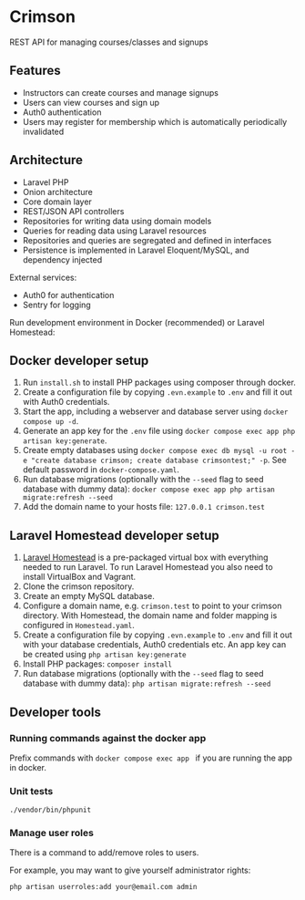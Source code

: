 # Crimson
REST API for managing courses/classes and signups

## Features

* Instructors can create courses and manage signups
* Users can view courses and sign up
* Auth0 authentication
* Users may register for membership which is automatically periodically invalidated

## Architecture

* Laravel PHP
* Onion architecture
* Core domain layer
* REST/JSON API controllers
* Repositories for writing data using domain models
* Queries for reading data using Laravel resources
* Repositories and queries are segregated and defined in interfaces
* Persistence is implemented in Laravel Eloquent/MySQL, and dependency injected

External services:
* Auth0 for authentication
* Sentry for logging

Run development environment in Docker (recommended) or Laravel Homestead:

## Docker developer setup

1. Run `install.sh` to install PHP packages using composer through docker.
2. Create a configuration file by copying `.evn.example` to `.env` and fill it out with Auth0 credentials.
3. Start the app, including a webserver and database server using `docker compose up -d`.
4. Generate an app key for the `.env` file using `docker compose exec app php artisan key:generate`.
5. Create empty databases using `docker compose exec db mysql -u root -e "create database crimson; create database crimsontest;" -p`. See default password in `docker-compose.yaml`.
6. Run database migrations (optionally with the `--seed` flag to seed database with dummy data): `docker compose exec app php artisan migrate:refresh --seed`
7. Add the domain name to your hosts file: `127.0.0.1 crimson.test`

## Laravel Homestead developer setup

1. [Laravel Homestead](https://laravel.com/docs/6.x/homestead) is a pre-packaged virtual box with everything needed to run Laravel. To run Laravel Homestead you also need to install VirtualBox and Vagrant.
2. Clone the crimson repository.
3. Create an empty MySQL database.
4. Configure a domain name, e.g. `crimson.test` to point to your crimson directory. With Homestead, the domain name and folder mapping is configured in `Homestead.yaml`.
5. Create a configuration file by copying `.evn.example` to `.env` and fill it out with your database credentials, Auth0 credentials etc. An app key can be created using `php artisan key:generate`
6. Install PHP packages: `composer install`
7. Run database migrations (optionally with the `--seed` flag to seed database with dummy data): `php artisan migrate:refresh --seed`

## Developer tools

### Running commands against the docker app

Prefix commands with `docker compose exec app ` if you are running the app in docker.

### Unit tests

```
./vendor/bin/phpunit
```

### Manage user roles

There is a command to add/remove roles to users.

For example, you may want to give yourself administrator rights:

```
php artisan userroles:add your@email.com admin
```
